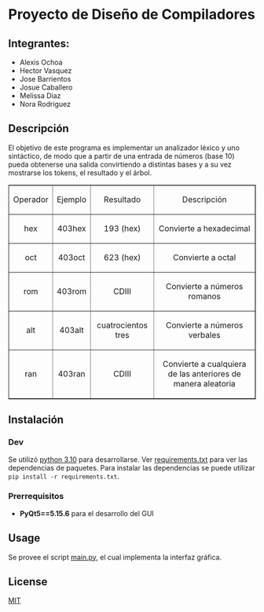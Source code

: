 # Proyecto de Diseño de Compiladores

## Integrantes: 
- Alexis Ochoa
- Hector Vasquez
- Jose Barrientos
- Josue Caballero
- Melissa Diaz
- Nora Rodriguez

## Descripción
El objetivo de este programa es implementar un analizador léxico y uno sintáctico, de modo que a partir de una entrada de números (base 10) pueda obtenerse una salida convirtiendo a distintas bases y a su vez mostrarse los tokens, el resultado y el árbol.

<table border="1">
    <tr>
        <td>
            <p align="center"><span>Operador</span> </p>
        </td>
        <td>
            <p align="center"><span>Ejemplo</span> </p>
        </td>
        <td>
            <p align="center"><span>Resultado</span> </p>
        </td>
        <td>
            <p align="center"><span>Descripción</span> </p>
        </td>
    </tr>
    <tr>
        <td>
            <p align="center"><span>hex</span> </p>
        </td>
        <td>
            <p align="center"><span>403hex</span> </p>
        </td>
        <td>
            <p align="center"><span>193 (hex)</span> </p>
        </td>
        <td>
            <p align="center"><span>Convierte a hexadecimal</span> </p>
        </td>
    </tr>
    <tr>
        <td>
            <p align="center"><span>oct</span> </p>
        </td>
        <td>
            <p align="center"><span>403oct</span> </p>
        </td>
        <td>
            <p align="center"><span>623 (hex)</span> </p>
        </td>
        <td>
            <p align="center"><span>Convierte a octal</span> </p>
        </td>
    </tr>
    <tr>
        <td>
            <p align="center"><span>rom</span> </p>
        </td>
        <td>
            <p align="center"><span>403rom</span> </p>
        </td>
        <td>
            <p align="center"><span>CDIII</span> </p>
        </td>
        <td>
            <p align="center"><span>Convierte a números romanos</span> </p>
        </td>
    </tr>
    <tr>
        <td>
            <p align="center"><span>alt</span> </p>
        </td>
        <td>
            <p align="center"><span>403alt</span> </p>
        </td>
        <td>
            <p align="center"><span>cuatrocientos tres</span></p>
        </td>
        <td>
            <p align="center"><span>Convierte a números verbales</span></p>
        </td>
    </tr>
    <tr>
        <td>
            <p align="center"><span>ran</span> </p>
        </td>
        <td>
            <p align="center"><span>403ran</span> </p>
        </td>
        <td>
            <p align="center"> <span>CDIII</span></p>
        </td>
        <td>
            <p align="center"><span>Convierte a cualquiera de las anteriores de manera aleatoria</span> </p>
        </td>
    </tr>
</table>

## Instalación

### Dev

Se utilizó [python 3.10](https://www.python.org/downloads/release/python-3100/) para desarrollarse. Ver [requirements.txt](requirements.txt) para ver las dependencias de paquetes.
Para instalar las dependencias se puede utilizar `pip install -r requirements.txt`.

### Prerrequisitos

* **PyQt5==5.15.6** para el desarrollo del GUI

## Usage

Se provee el script [main.py](main.py), el cual implementa la interfaz gráfica.

## License

[MIT](https://mit-license.org/)